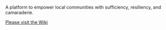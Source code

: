 A platform to empower local communities with sufficiency, resiliency, and camaraderie.

[Please visit the Wiki](https://github.com/pwningcode/community-network/wiki)
